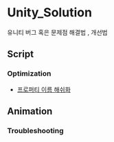 # Unity_Solution
유니티 버그 혹은 문제점 해결법 , 개선법

## Script

### Optimization
- [프로퍼티 이름 해쉬화](Unity/Optimizing/Point-Property-With-Hash.md)

## Animation

### Troubleshooting


